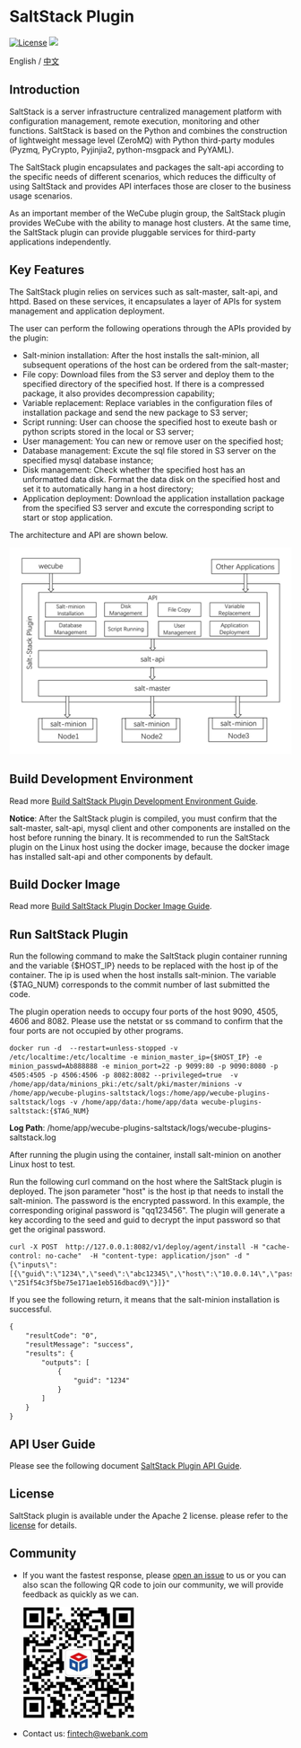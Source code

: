 # SaltStack Plugin

[![License](https://img.shields.io/badge/License-Apache%202.0-blue.svg)](https://opensource.org/licenses/Apache-2.0)
![](https://img.shields.io/badge/language-golang-orang.svg)

English / [中文](README.md)

## Introduction
SaltStack is a server infrastructure centralized management platform with configuration management, remote execution, monitoring and other functions. SaltStack is based on the Python and combines the construction of lightweight message level (ZeroMQ) with Python third-party modules (Pyzmq, PyCrypto, Pyjinjia2, python-msgpack and PyYAML).

The SaltStack plugin encapsulates and packages the salt-api according to the specific needs of different scenarios, which reduces the difficulty of using SaltStack and provides API interfaces those are closer to the business usage scenarios.

As an important member of the WeCube plugin group, the SaltStack plugin provides WeCube with the ability to manage host clusters. At the same time, the SaltStack plugin can provide pluggable services for third-party applications independently.

## Key Features

The SaltStack plugin relies on services such as salt-master, salt-api, and httpd. Based on these services, it encapsulates a layer of APIs for system management and application deployment.

The user can perform the following operations through the APIs provided by the plugin:

- Salt-minion installation: After the host installs the salt-minion, all subsequent operations of the host can be ordered from the salt-master;
- File copy: Download files from the S3 server and deploy them to the specified directory of the specified host. If there is a compressed package, it also provides decompression capability;
- Variable replacement: Replace variables in the configuration files of installation package and send the new package to S3 server;
- Script running: User can choose the specified host to exeute bash or python scripts stored in the local or S3 server;
- User management: You can new or remove user on the specified host;
- Database management: Excute the sql file stored in S3 server on the specified mysql database instance;
- Disk management: Check whether the specified host has an unformatted data disk. Format the data disk on the specified host and set it to automatically hang in a host directory;
- Application deployment: Download the application installation package from the specified S3 server and excute the corresponding script to start or stop application.

The architecture and API are shown below.

<img src="./docs/images/architectrue_en.png" />

## Build Development Environment

Read more [Build SaltStack Plugin Development Environment Guide](docs/compile/wecube-plugins-saltstack_build_dev_env_en.md).

**Notice**: After the SaltStack plugin is compiled, you must confirm that the salt-master, salt-api, mysql client and other components are installed on the host before running the binary. It is recommended to run the SaltStack plugin on the Linux host using the docker image, because the docker image has installed salt-api and other components by default.

## Build Docker Image

Read more [Build SaltStack Plugin Docker Image Guide](docs/compile/wecube-plugins-saltstack_compile_guide_en.md).

## Run SaltStack Plugin

Run the following command to make the SaltStack plugin container running and the variable {$HOST_IP} needs to be replaced with the host ip of the container. The ip is used when the host installs salt-minion. The variable {$TAG_NUM} corresponds to the commit number of last submitted the code.

The plugin operation needs to occupy four ports of the host 9090, 4505, 4606 and 8082. Please use the netstat or ss command to confirm that the four ports are not occupied by other programs.

```
docker run -d  --restart=unless-stopped -v /etc/localtime:/etc/localtime -e minion_master_ip={$HOST_IP} -e minion_passwd=Ab888888 -e minion_port=22 -p 9099:80 -p 9090:8080 -p 4505:4505 -p 4506:4506 -p 8082:8082 --privileged=true  -v /home/app/data/minions_pki:/etc/salt/pki/master/minions -v /home/app/wecube-plugins-saltstack/logs:/home/app/wecube-plugins-saltstack/logs -v /home/app/data:/home/app/data wecube-plugins-saltstack:{$TAG_NUM}
```

**Log Path**: /home/app/wecube-plugins-saltstack/logs/wecube-plugins-saltstack.log

After running the plugin using the container, install salt-minion on another Linux host to test.

Run the following curl command on the host where the SaltStack plugin is deployed. The json parameter "host" is the host ip that needs to install the salt-minion. The password is the encrypted password. In this example, the corresponding original password is "qq123456". The plugin will generate a key according to the seed and guid to decrypt the input password so that get the original password.

```
curl -X POST  http://127.0.0.1:8082/v1/deploy/agent/install -H "cache-control: no-cache"  -H "content-type: application/json" -d "{\"inputs\":[{\"guid\":\"1234\",\"seed\":\"abc12345\",\"host\":\"10.0.0.14\",\"password\": \"251f54c3f5be75e171ae1eb516dbacd9\"}]}"
```

If you see the following return, it means that the salt-minion installation is successful.

```
{
    "resultCode": "0",
    "resultMessage": "success",
    "results": {
        "outputs": [
            {
                "guid": "1234"
            }
        ]
    }
}
```

## API User Guide

Please see the following document [SaltStack Plugin API Guide](docs/api/wecube_plugins_saltstack_api_guide_en.md).

## License

SaltStack plugin is available under the Apache 2 license. please refer to the [license](LICENSE) for details.

## Community

- If you want the fastest response, please [open an issue](https://github.com/WeBankPartners/wecube-plugins-saltstack/issues/new/choose) to us or you can also scan the following QR code to join our community, we will provide feedback as quickly as we can.

    <div align="left">
	<img src="docs/images/wecube_qr_code.png"  height="200" width="200">
	</div>

- Contact us: fintech@webank.com